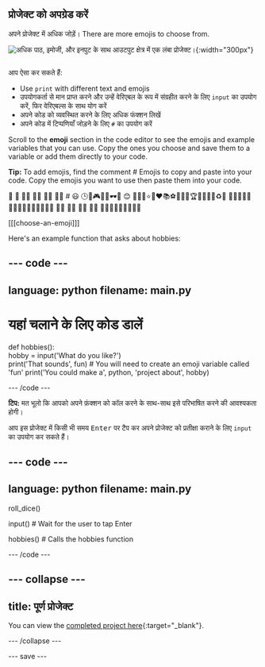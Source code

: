 ## प्रोजेक्ट को अपग्रेड करें

<div style="display: flex; flex-wrap: wrap">
<div style="flex-basis: 200px; flex-grow: 1; margin-right: 15px;">
अपने प्रोजेक्ट में अधिक जोड़ें। There are more emojis to choose from.
  </div>
<div>

![अधिक पाठ, इमोजी, और इनपुट के साथ आउटपुट क्षेत्र में एक लंबा प्रोजेक्ट।](images/grade_ideas.png){:width="300px"} 

</div>
</div>

आप ऐसा कर सकते हैं:
+ Use `print` with different text and emojis
+ उपयोगकर्ता से मान प्राप्त करने और उन्हें वेरिएबल के रूप में संग्रहीत करने के लिए `input` का उपयोग करें, फिर वेरिएबल्स के साथ योग करें
+ अपने कोड को व्यवस्थित करने के लिए अधिक फंक्शन लिखें
+ अपने कोड में टिप्पणियाँ जोड़ने के लिए `#` का उपयोग करें

Scroll to the **emoji** section in the code editor to see the emojis and example variables that you can use. Copy the ones you choose and save them to a variable or add them directly to your code.

**Tip:** To add emojis, find the comment # Emojis to copy and paste into your code. Copy the emojis you want to use then paste them into your code.

🎊 🙌 🙌🏼 🙌🏽 🙌🏾 🙌🏿 # 😃 🕒🎨🎮🔬🎉🕶️🎲 😊 🦄🚀💯⭐💛❤️📚⚽🏏🏀🥋🏆✨🥺🌈🔥♻️🌳 👩‍🦽👩🏼‍🦽👩🏽‍🦽👩🏾‍🦽👩🏿‍🦽🧘 🧘🏼 🧘🏽 🧘🏾 🧘🏿 🙋🙋🏼🙋🏽🙋🏾🙋🏿

[[[choose-an-emoji]]]

Here's an example function that asks about hobbies:

--- code ---
---
language: python
filename: main.py
---

# यहां चलाने के लिए कोड डालें
def hobbies():   
hobby = input('What do you like?')   
print('That sounds', fun)  # You will need to create an emoji variable called 'fun' print('You could make a', python, 'project about', hobby)

--- /code ---

**टिप:** मत भूलो कि आपको अपने फ़ंक्शन को कॉल करने के साथ-साथ इसे परिभाषित करने की आवश्यकता होगी।

आप इस प्रोजेक्ट में किसी भी समय <kbd>Enter</kbd> पर टैप कर अपने प्रोजेक्ट को प्रतीक्षा कराने के लिए `input` का उपयोग कर सकते हैं।

--- code ---
---
language: python
filename: main.py
---

roll_dice()

input()  # Wait for the user to tap Enter

hobbies()  # Calls the hobbies function

--- /code ---

--- collapse ---
---
title: पूर्ण प्रोजेक्ट
---

You can view the [completed project here](https://editor.raspberrypi.org/en/projects/hello-world-solution){:target="_blank"}.

--- /collapse ---

--- save ---
